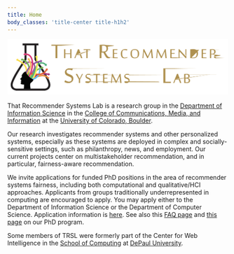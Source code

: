 ```yaml
---
title: Home
body_classes: 'title-center title-h1h2'
---
```


![That Recommender Systems Lab](img/trsl-header.png)

That Recommender Systems Lab is a research group in the [Department of Information Science](https://www.colorado.edu/cmci/infoscience) in the [College of Communications, Media, and Information](https://www.colorado.edu/cmci/) at the [University of Colorado, Boulder](https://www.colorado.edu/). 

Our research investigates recommender systems and other personalized systems, especially as these systems are deployed in complex and socially-sensitive settings, such as philanthropy, news, and employment. Our current projects center on multistakeholder recommendation, and in particular, fairness-aware recommendation.  

We invite applications for funded PhD positions in the area of recommender systems fairness, including both computational and qualitative/HCI approaches. Applicants from groups traditionally underrepresented in computing are encouraged to apply. You may apply either to the Department of Information Science or the Department of Computer Science. Application information is [here](https://www.colorado.edu/graduateschool/admissions/how-to-apply). See also this [FAQ page](http://www.that-recsys-lab.net/home/people/burke/phq-faq) and [this page](https://www.colorado.edu/infoscience/phd-2020) on our PhD program.


Some members of TRSL were formerly part of the Center for Web Intelligence in the [School of Computing](https://www.cdm.depaul.edu/about/Pages/School-of-Computing.aspx) at [DePaul University](http://www.depaul.edu/). 


